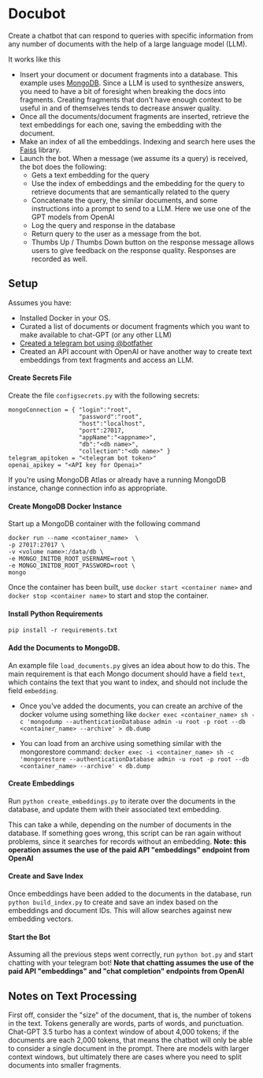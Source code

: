 # Docubot

Create a chatbot that can respond to queries with specific information from any number of documents with the help of a large language model (LLM). 

It works like this

- Insert your document or document fragments into a database. This example uses [MongoDB](https://www.mongodb.com/). Since a LLM is used to synthesize answers, you need to have a bit of foresight when breaking the docs into fragments. Creating fragments that don't have enough context to be useful in and of themselves tends to decrease answer quality.
- Once all the documents/document fragments are inserted, retrieve the text embeddings for each one, saving the embedding with the document.
- Make an index of all the embeddings. Indexing and search here uses the [Faiss](https://github.com/facebookresearch/faiss) library. 
- Launch the bot. When a message (we assume its a query) is received, the bot does the following:
  - Gets a text embedding for the query
  - Use the index of embeddings and the embedding for the query to retrieve documents that are semantically related to the query
  - Concatenate the query, the similar documents, and some instructions into a prompt to send to a LLM. Here we use one of the GPT models from OpenAI
  - Log the query and response in the database
  - Return query to the user as a message from the bot.
  - Thumbs Up / Thumbs Down button on the response message allows users to give feedback on the response quality. Responses are recorded as well.



## Setup

Assumes you have:

- Installed Docker in your OS.
- Curated a list of documents or document fragments which you want to make available to chat-GPT (or any other LLM)
- [Created a telegram bot using @botfather](https://core.telegram.org/bots/features#creating-a-new-bot)
- Created an API account with OpenAI or have another way to create text embeddings from text fragments and access an LLM.

#### Create Secrets File

Create the file `configsecrets.py` with the following secrets:

```
mongoConnection = { "login":"root",
					"password":"root",
					"host":"localhost",
					"port":27017,
					"appName":"<appname>",
					"db":"<db name>",
					"collection":"<db name>" }
telegram_apitoken = "<telegram bot token>"
openai_apikey = "<API key for Openai>"
```
If you're using MongoDB Atlas or already have a running MongoDB instance, change connection info as appropriate.

#### Create MongoDB Docker Instance

Start up a MongoDB container with the following command

```
docker run --name <container_name>  \
-p 27017:27017 \
-v <volume name>:/data/db \
-e MONGO_INITDB_ROOT_USERNAME=root \
-e MONGO_INITDB_ROOT_PASSWORD=root \
mongo
```

Once the container has been built, use `docker start <container name>` and `docker stop <container name>` to start and stop the container. 

#### Install Python Requirements

```
pip install -r requirements.txt
```

#### Add the Documents to MongoDB.

 An example file `load_documents.py` gives an idea about how to do this. The main requirement is that each Mongo document should have a field `text`, which contains the text that you want to index, and should not include the field `embedding`.  

- Once you've added the documents, you can create an archive of the docker volume using something like  `docker exec <container_name> sh -c 'mongodump --authenticationDatabase admin -u root -p root --db <container_name> --archive' > db.dump`

- You can load from an archive using something similar with the mongorestore command: `docker exec -i <container_name> sh -c 'mongorestore --authenticationDatabase admin -u root -p root --db <container_name> --archive' < db.dump`

#### Create Embeddings 

Run `python create_embeddings.py` to iterate over the documents in the database, and update them with their associated text embedding.

This can take a while, depending on the number of documents in the database. If something goes wrong, this script can be ran again without problems, since it searches for records without an embedding. **Note: this operation assumes the use of the paid API "embeddings" endpoint from OpenAI**

#### Create and Save Index

Once embeddings have been added to the documents in the database, run `python build_index.py` to create and save an index based on the embeddings and document IDs. This will allow searches against new embedding vectors.

#### Start the Bot

Assuming all the previous steps went correctly, run `python bot.py` and start chatting with your telegram bot! **Note that chatting assumes the use of the paid API "embeddings" and "chat completion" endpoints from OpenAI**

## Notes on Text Processing

First off, consider the "size" of the document, that is, the number of tokens in the text. Tokens generally are words, parts of words, and punctuation. Chat-GPT 3.5 turbo has a context window of about 4,000 tokens; if the documents are each 2,000 tokens, that means the chatbot will only be able to consider a single document in the prompt. There are models with larger context windows, but ultimately there are cases where you need to split documents into smaller fragments.